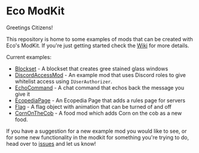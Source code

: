 # Eco ModKit

Greetings Citizens!

This repository is home to some examples of mods that can be created with Eco's ModKit. If you're just getting started check the [Wiki](https://wiki.play.eco/en/Mod_Development) for more details.

Current examples:
* [Blockset](Examples/Blockset) - A blockset that creates gree stained glass windows
* [DiscordAccessMod](Examples/DiscordAccessMod) - An example mod that uses Discord roles to give whitelist access using ``IUserAuthorizer``.
* [EchoCommand](Examples/EchoCommand) - A chat command that echos back the message you give it
* [EcopediaPage](Examples/EcopediaPage) - An Ecopedia Page that adds a rules page for servers
* [Flag](Examples/Flag) - A flag object with animation that can be turned of and off
* [CornOnTheCob](Examples/CornOnTheCob) - A food mod which adds Corn on the cob as a new food.

If you have a suggestion for a new example mod you would like to see, or for some new functionality in the modkit for something you're trying to do, head over to [issues](https://github.com/StrangeLoopGames/EcoModKit/issues) and let us know!
